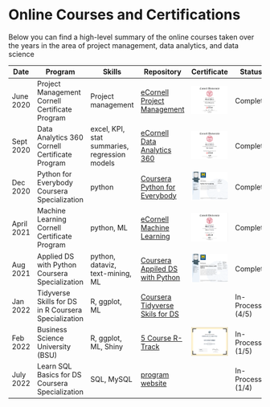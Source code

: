# Online Courses and Certifications

Below you can find a high-level summary of the online courses taken over the years in the area of project management, data analytics, and data science

| Date       | Program                                              | Skills                                        | Repository                                                                                                                   | Certificate                                | Status           |
|------------|------------------------------------------------------|-----------------------------------------------|------------------------------------------------------------------------------------------------------------------------------|--------------------------------------------|------------------|
| June 2020  | Project Management Cornell Certificate Program       | Project management                            | [eCornell Project Management](https://github.com/poncest/eCornell-Project-Management)                                        | ![](images/PM%20certificate.png)           | Complete         |
| Sept 2020  | Data Analytics 360 Cornell Certificate Program       | excel, KPI, stat summaries, regression models | [eCornell Data Analytics 360](https://github.com/poncest/eCornell-Data-Analytics-360)                                        | ![](images/DA360%20certificate.png)        | Complete         |
| Dec 2020   | Python for Everybody Coursera Specialization         | python                                        | [Coursera Python for Everybody](https://github.com/poncest/Coursera-Python-for-Everybody)                                    | ![](images/P4E%20certificate.png)          | Complete         |
| April 2021 | Machine Learning Cornell Certificate Program         | python, ML                                    | [eCornell Machine Learning](https://github.com/poncest/eCornell-Machine-Learning)                                            | ![](images/ML%20Certificate.png)           | Complete         |
| Aug 2021   | Applied DS with Python Coursera Specialization       | python, dataviz, text-mining, ML              | [Coursera Appiled DS with Python](https://github.com/poncest/Coursera-Applied-Data-Science-With-Python)                      | ![](images/Appiled%20DS%20certificate.png) | Complete         |
| Jan 2022   | Tidyverse Skills for DS in R Coursera Specialization | R, ggplot, ML                                 | [Coursera Tidyverse Skils for DS](https://github.com/poncest/coursera-tidyverse-skills-for-data-science-in-R-specialization) |                                            | In-Process (4/5) |
| Feb 2022   | Business Science University (BSU)                    | R, ggplot, ML, Shiny                          | [5 Course R-Track](https://github.com/poncest/bsu)                                                                           | ![](images/BSU%20course%201.png)           | In-Process (1/5) |
| July 2022  | Learn SQL Basics for DS Coursera Specialization      | SQL, MySQL                                    | [program website](https://www.coursera.org/specializations/learn-sql-basics-data-science)                                    |                                            | In-Process (1/4) |
